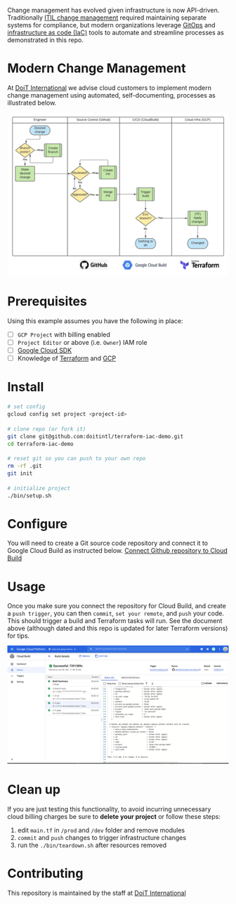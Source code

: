 Change management has evolved given infrastructure is now API-driven. Traditionally [ITIL change management](https://wiki.en.it-processmaps.com/images/6/6b/Change-management-itil.jpg) required maintaining separate systems for compliance, but modern organizations leverage [GitOps](https://www.weave.works/technologies/gitops/) and [infrastructure as code (IaC)](https://www.hashicorp.com/resources/what-is-infrastructure-as-code) tools to automate and streamline processes as demonstrated in this repo.

# Modern Change Management
At [DoiT International](https://doit-intl.com) we advise cloud customers to implement modern change management using automated, self-documenting, processes as illustrated below.

![GitOps IaC Change Management](./img-process.png)

# Prerequisites
Using this example assumes you have the following in place:
- [ ] `GCP Project` with billing enabled
- [ ] `Project Editor` or above (i.e. `Owner`) IAM role
- [ ] [Google Cloud SDK](https://cloud.google.com/sdk/docs/install)
- [ ] Knowledge of [Terraform](https://www.terraform.io/intro/index.html) and [GCP](https://cloud.google.com/gcp/getting-started)

# Install
```bash
# set config
gcloud config set project <project-id>

# clone repo (or fork it)
git clone git@github.com:doitintl/terraform-iac-demo.git
cd terraform-iac-demo

# reset git so you can push to your own repo
rm -rf .git
git init

# initialize project
./bin/setup.sh
```

# Configure
You will need to create a Git source code repository and connect it to Google Cloud Build as instructed below.
[Connect Github repository to Cloud Build](https://cloud.google.com/solutions/managing-infrastructure-as-code)

# Usage
Once you make sure you connect the repository for Cloud Build, and create a `push trigger`, you can then `commit`, `set your remote`, and `push` your code. This should trigger a build and Terraform tasks will run. See the document above (although dated and this repo is updated for later Terraform versions) for tips.

![Automated builds](./img-build.png)

# Clean up
If you are just testing this functionality, to avoid incurring unnecessary cloud billing charges be sure to **delete your project** or follow these steps:

1. edit `main.tf` in `/prod` and `/dev` folder and remove modules
2. `commit` and `push` changes to trigger infrastructure changes
3. run the `./bin/teardown.sh` after resources removed

# Contributing
This repository is maintained by the staff at [DoiT International](https://doit-intl.com) 
